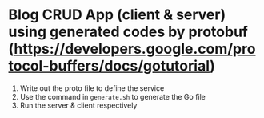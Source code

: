 # Blog CRUD App (client & server) using generated codes by protobuf (https://developers.google.com/protocol-buffers/docs/gotutorial)

 1. Write out the proto file to define the service
 2. Use the command in `generate.sh` to generate the Go file
 3. Run the server & client respectively